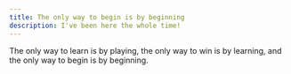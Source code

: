 ```yaml
---
title: The only way to begin is by beginning
description: I've been here the whole time!
---
```


The only way to learn is by playing, the only way to win is by learning, and the only way to begin is by beginning.
